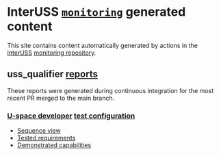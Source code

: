 # InterUSS [`monitoring`](https://github.com/interuss/monitoring) generated content

This site contains content automatically generated by actions in the [InterUSS](https://interussplatform.org) [monitoring repository](https://github.com/interuss/monitoring).

## uss_qualifier [reports](https://github.com/interuss/monitoring/tree/main/monitoring/uss_qualifier/reports)

These reports were generated during continuous integration for the most recent PR merged to the main branch.

### [U-space developer](https://github.com/interuss/monitoring/blob/main/monitoring/uss_qualifier/configurations/dev/uspace.yaml) [test configuration](https://github.com/interuss/monitoring/tree/main/monitoring/uss_qualifier/configurations)

* [Sequence view](./artifacts/uss_qualifier/reports/sequence_uspace)
* [Tested requirements](./artifacts/uss_qualifier/reports/tested_requirements_uspace)
* [Demonstrated capabilities](./artifacts/uss_qualifier/reports/capabilities_uspace.html)
